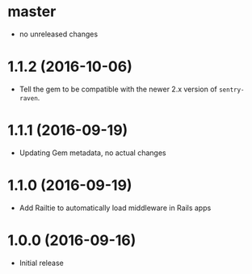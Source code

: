 # master

* no unreleased changes

# 1.1.2 (2016-10-06)

* Tell the gem to be compatible with the newer 2.x version of `sentry-raven`.

# 1.1.1 (2016-09-19)

* Updating Gem metadata, no actual changes

# 1.1.0 (2016-09-19)

* Add Railtie to automatically load middleware in Rails apps

# 1.0.0 (2016-09-16)

* Initial release
